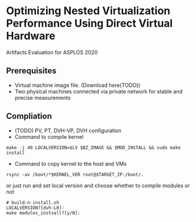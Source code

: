 # Optimizing Nested Virtualization Performance Using Direct Virtual Hardware
Artifacts Evaluation for ASPLOS 2020

## Prerequisites
* Virtual machine image file. (Download here(TODO))
* Two physical machines connected via private network for stable and precise measurements

## Compliation
* (TODO) PV, PT, DVH-VP, DVH configuration
* Command to compile kernel
```
make -j 40 LOCALVERSION=$LV $BZ_IMAGE && $MOD_INSTALL && sudo make install
```
* Command to copy kernel to the host and VMs
```
rsync -av /boot/*$KERNEL_VER root@$TARGET_IP:/boot/.
```
or just run and set local version and choose whether to compile modules or not
```
# build-n-install.sh
LOCALVERSION?[dvh-L0]:
make modules_instsall?[y/N]:
```
